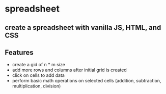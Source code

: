 # spreadsheet
## create a spreadsheet with vanilla JS, HTML, and CSS

## Features
* create a gid of n * m size
* add more rows and columns after initial grid is created
* click on cells to add data
* perform basic math operations on selected cells (addition, subtraction, multiplication, division)

